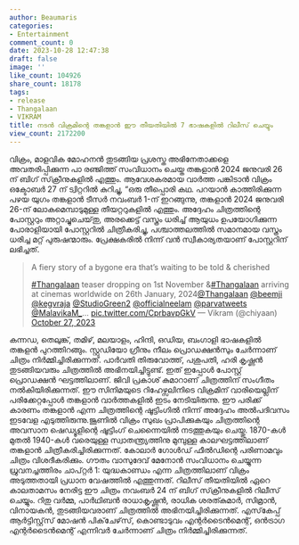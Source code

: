 ```yaml
---
author: Beaumaris
categories:
- Entertainment
comment_count: 0
date: 2023-10-28 12:47:38
draft: false
image: ''
like_count: 104926
share_count: 18178
tags:
- release
- Thangalaan
- VIKRAM
title: നടൻ വിക്രമിന്റെ തങ്കളാൻ ഈ തീയതിയിൽ 7 ഭാഷകളിൽ റിലീസ് ചെയ്യും
view_count: 2172200
---
```


വിക്രം, മാളവിക മോഹനൻ തുടങ്ങിയ പ്രശസ്ത അഭിനേതാക്കളെ അവതരിപ്പിക്കുന്ന പാ രഞ്ജിത്ത് സംവിധാനം ചെയ്ത തങ്കളാൻ 2024 ജനുവരി 26 ന് ബിഗ് സ്‌ക്രീനുകളിൽ എത്തും. ആവേശകരമായ വാർത്ത പങ്കിടാൻ വിക്രം ഒക്ടോബർ 27 ന് ട്വിറ്ററിൽ കുറിച്ചു, “ഒരു തീപ്പൊരി കഥ. പറയാൻ കാത്തിരിക്കുന്ന പഴയ യുഗം തങ്കളാൻ ടീസർ നവംബർ 1-ന് ഇറങ്ങുന്നു, തങ്കളാൻ 2024 ജനുവരി 26-ന് ലോകമെമ്പാടുമുള്ള തീയറ്ററുകളിൽ എത്തും. അദ്ദേഹം ചിത്രത്തിന്റെ പോസ്റ്ററും അറ്റാച്ചുചെയ്‌തു, അരക്കെട്ട് വസ്ത്രം ധരിച്ച് ആയുധം ഉപയോഗിക്കുന്ന പോരാളിയായി പോസ്റ്ററിൽ ചിത്രീകരിച്ചു, പശ്ചാത്തലത്തിൽ സമാനമായ വസ്ത്രം ധരിച്ച മറ്റ് പുരുഷന്മാരും. പ്രേക്ഷകരിൽ നിന്ന് വൻ സ്വീകാര്യതയാണ് പോസ്റ്ററിന് ലഭിച്ചത്. 

> A fiery story of a bygone era that’s waiting to be told & cherished
> 
> [#Thangalaan](https://twitter.com/hashtag/Thangalaan?src=hash&ref_src=twsrc%5Etfw) teaser dropping on 1st November &[#Thangalaan](https://twitter.com/hashtag/Thangalaan?src=hash&ref_src=twsrc%5Etfw) arriving at cinemas worldwide on 26th January, 2024[@Thangalaan](https://twitter.com/Thangalaan?ref_src=twsrc%5Etfw) [@beemji](https://twitter.com/beemji?ref_src=twsrc%5Etfw) [@kegvraja](https://twitter.com/kegvraja?ref_src=twsrc%5Etfw) [@StudioGreen2](https://twitter.com/StudioGreen2?ref_src=twsrc%5Etfw) [@officialneelam](https://twitter.com/officialneelam?ref_src=twsrc%5Etfw) [@parvatweets](https://twitter.com/parvatweets?ref_src=twsrc%5Etfw) [@MalavikaM_](https://twitter.com/MalavikaM_?ref_src=twsrc%5Etfw)… [pic.twitter.com/CprbavpGkV](https://t.co/CprbavpGkV) — Vikram (@chiyaan) [October 27, 2023](https://twitter.com/chiyaan/status/1717867540091981911?ref_src=twsrc%5Etfw)

കന്നഡ, തെലുങ്ക്, തമിഴ്, മലയാളം, ഹിന്ദി, ഒഡിയ, ബംഗാളി ഭാഷകളിൽ തങ്കളൻ പുറത്തിറങ്ങും. സ്റ്റുഡിയോ ഗ്രീനും നീലം പ്രൊഡക്ഷൻസും ചേർന്നാണ് ചിത്രം നിർമ്മിച്ചിരിക്കുന്നത്. പാർവതി തിരുവോത്ത്, പശുപതി, ഹരി കൃഷ്ണൻ തുടങ്ങിയവരും ചിത്രത്തിൽ അഭിനയിച്ചിട്ടുണ്ട്. ഇത് ഇപ്പോൾ പോസ്റ്റ് പ്രൊഡക്ഷൻ ഘട്ടത്തിലാണ്. ജിവി പ്രകാശ് കുമാറാണ് ചിത്രത്തിന് സംഗീതം നൽകിയിരിക്കുന്നത്. ഈ സിനിമയുടെ റിഹേഴ്സലിനിടെ വിക്രമിന് വാരിയെല്ലിന് പരിക്കേറ്റപ്പോൾ തങ്കളാൻ വാർത്തകളിൽ ഇടം നേടിയിരുന്നു. ഈ പരിക്ക് കാരണം തങ്കളാൻ എന്ന ചിത്രത്തിന്റെ ഷൂട്ടിംഗിൽ നിന്ന് അദ്ദേഹം അൽപദിവസം ഇടവേള എടുത്തിരുന്നു.ജൂണിൽ വിക്രം സുഖം പ്രാപിക്കുകയും ചിത്രത്തിന്റെ അവസാന ഷെഡ്യൂളിന്റെ ഷൂട്ടിംഗ് ചെന്നൈയിൽ നടത്തുകയും ചെയ്തു. 1870-കൾ മുതൽ 1940-കൾ വരെയുള്ള സ്വാതന്ത്ര്യത്തിനു മുമ്പുള്ള കാലഘട്ടത്തിലാണ് തങ്കളാൻ ചിത്രീകരിച്ചിരിക്കുന്നത്. കോലാർ ഗോൾഡ് ഫീൽഡിന്റെ പരിണാമവും ചിത്രം വിശദീകരിക്കും. ഗൗതം വാസുദേവ് ​​മേനോൻ സംവിധാനം ചെയ്യുന്ന ധ്രുവനച്ചത്തിരം ചാപ്റ്റർ 1: യുദ്ധകാണ്ഡം എന്ന ചിത്രത്തിലാണ് വിക്രം അടുത്തതായി പ്രധാന വേഷത്തിൽ എത്തുന്നത്. റിലീസ് തീയതിയിൽ ഏറെ കാലതാമസം നേരിട്ട ഈ ചിത്രം നവംബർ 24 ന് ബിഗ് സ്‌ക്രീനുകളിൽ റിലീസ് ചെയ്യും. റിതു വർമ്മ, പാർഥിബൻ രാധാകൃഷ്ണൻ, രാധിക ശരത്കുമാർ, സിമ്രാൻ, വിനായകൻ, തുടങ്ങിയവരാണ് ചിത്രത്തിൽ അഭിനയിച്ചിരിക്കുന്നത്. എസ്‌കേപ്പ് ആർട്ടിസ്റ്റ്‌സ് മോഷൻ പിക്‌ചേഴ്‌സ്, കൊണ്ടാടുവം എന്റർടൈൻമെന്റ്, ഒൻട്രാഗ എന്റർടൈൻമെന്റ് എന്നിവർ ചേർന്നാണ് ചിത്രം നിർമ്മിച്ചിരിക്കുന്നത്.